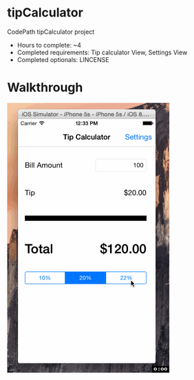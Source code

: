 # tipCalculator
CodePath tipCalculator project 
- Hours to complete: ~4
- Completed requirements: Tip calculator View, Settings View
- Completed optionals: LINCENSE

# Walkthrough
![image](https://raw.githubusercontent.com/xsunsmile/tipCalculator/master/screencast.gif)

